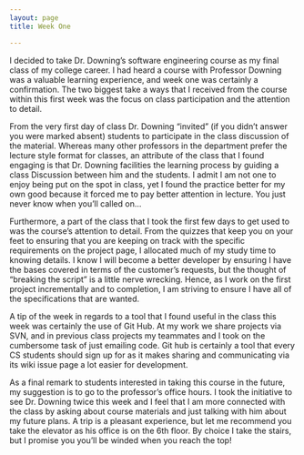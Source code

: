 ```yaml
---
layout: page
title: Week One

---
```



I decided to take Dr. Downing’s software engineering course as my final class of my college career. I had heard a course with Professor Downing was a valuable learning experience, and week one was certainly a confirmation.  The two biggest take a ways that I received from the course within this first week was the focus on class participation and the attention to detail.  

From the very first day of class Dr. Downing “invited” (if you didn’t answer you were marked absent) students to participate in the class discussion of the material. Whereas many other professors in the department prefer the lecture style format for classes, an attribute of the class that I found engaging is that Dr. Downing facilities the learning process by guiding a class Discussion between him and the students. I admit I am not one to enjoy being put on the spot in class, yet I found the practice better for my own good because it forced me to pay better attention in lecture. You just never know when you’ll called on…

Furthermore, a part of the class that I took the first few days to get used to was the course’s attention to detail. From the quizzes that keep you on your feet to ensuring that you are keeping on track with the specific requirements on the project page, I allocated much of my study time to knowing details. I know I will become a better developer by ensuring I have the bases covered in terms of the customer’s requests, but the thought of “breaking the script” is a little nerve wrecking. Hence, as I work on the first project incrementally and to completion, I am striving to ensure I have all of the specifications that are wanted. 

A tip of the week in regards to a tool that I found useful in the class this week was certainly the use of Git Hub. At my work we share projects via SVN, and in previous class projects my teammates and I took on the cumbersome task of just emailing code. Git hub is certainly a tool that every CS students should sign up for as it makes sharing and communicating via its wiki issue page a lot easier for development. 

As a final remark to students interested in taking this course in the future, my suggestion is to go to the professor’s office hours. I took the initiative to see Dr. Downing twice this week and I feel that I am more connected with the class by asking about course materials and just talking with him about my future plans. A trip is a pleasant experience, but let me recommend you take the elevator as his office is on the 6th floor. By choice I take the stairs, but I promise you you’ll be winded when you reach the top!

